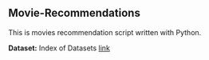 ## Movie-Recommendations

This is movies recommendation script written with Python. 

**Dataset:** Index of Datasets [link](https://files.grouplens.org/datasets/movielens/ml-25m.zip)


